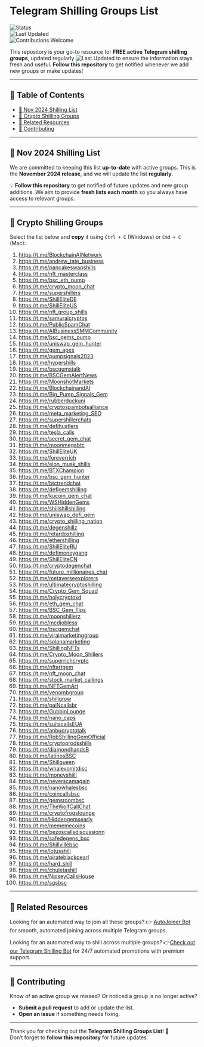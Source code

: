 # Telegram Shilling Groups List

![Status](https://img.shields.io/badge/status-active-brightgreen)  
![Last Updated](https://img.shields.io/badge/last--updated-November%2003,%202024-blue)  
![Contributions Welcome](https://img.shields.io/badge/contributions-welcome-orange)   

This repository is your go-to resource for **FREE active Telegram shilling groups**, updated regularly ![Last Updated](https://img.shields.io/badge/last--updated-October%2026,%202024-blue)   to ensure the information stays fresh and useful. **Follow this repository** to get notified whenever we add new groups or make updates!

---

## 📖 Table of Contents
- [📅 Nov 2024 Shilling List](#-nov-2024-shilling-list)
- [💬 Crypto Shilling Groups](#-crypto-shilling-groups)
- [🔗 Related Resources](#-related-resources)
- [🤝 Contributing](#-contributing)

---

## 📅 Nov 2024 Shilling List  
We are committed to keeping this list **up-to-date** with active groups. This is the **November 2024 release**, and we will update the list **regularly**.  

💡 **Follow this repository** to get notified of future updates and new group additions. We aim to provide **fresh lists each month** so you always have access to relevant groups.

---

## 💬 Crypto Shilling Groups  
Select the list below and **copy** it using `Ctrl + C` (Windows) or `Cmd + C` (Mac):

1. https://t.me/BlockchainAINetwork  
2. https://t.me/andrew_tate_business  
3. https://t.me/pancakeswapshills  
4. https://t.me/nft_masterclass  
5. https://t.me/bsc_eth_pump  
6. https://t.me/crypto_moon_chat  
7. https://t.me/supershillers  
8. https://t.me/ShillEliteDE  
9. https://t.me/ShillEliteUS  
10. https://t.me/nft_group_shills  
11. https://t.me/samuraicryptos  
12. https://t.me/PublicSpamChat  
13. https://t.me/AIBusinessSMMCommunity  
14. https://t.me/bsc_gems_pump  
15. https://t.me/uniswap_gem_hunter  
16. https://t.me/gem_apes  
17. https://t.me/pumpsignals2023  
18. https://t.me/hypershills  
19. https://t.me/bscgemstalk  
20. https://t.me/BSCGemAlertNews  
21. https://t.me/MoonshotMarkets  
22. https://t.me/BlockchainandAI  
23. https://t.me/Big_Pump_Signals_Gem  
24. https://t.me/rubberduckuni  
25. https://t.me/cryptospambotsalliance  
26. https://t.me/meta_marketing_SEO  
27. https://t.me/supershillerchats  
28. https://t.me/defihustlers  
29. https://t.me/tesla_calls  
30. https://t.me/secret_gem_chat  
31. https://t.me/moonmegabtc  
32. https://t.me/ShillEliteUK  
33. https://t.me/foreverrich  
34. https://t.me/elon_musk_shills  
35. https://t.me/BTXChampion  
36. https://t.me/bsc_gem_hunter  
37. https://t.me/btctrendchat  
38. https://t.me/defigemshilling  
39. https://t.me/kucoin_gem_chat  
40. https://t.me/WSHiddenGems  
41. https://t.me/shillshillshilling  
42. https://t.me/uniswap_defi_gem  
43. https://t.me/crypto_shilling_nation  
44. https://t.me/degenshillz  
45. https://t.me/retardoshilling  
46. https://t.me/ethershilling  
47. https://t.me/ShillEliteRU  
48. https://t.me/defimoneygang  
49. https://t.me/ShillEliteCN  
50. https://t.me/cryptodegenchat  
51. https://t.me/future_millionaires_chat  
52. https://t.me/metaverseexplorers  
53. https://t.me/ultimatecryptoshilling  
54. https://t.me/Crypto_Gem_Squad  
55. https://t.me/holycryptoxd  
56. https://t.me/eth_gem_chat  
57. https://t.me/BSC_Gem_Tips  
58. https://t.me/moonshillerz  
59. https://t.me/mcdjobless  
60. https://t.me/bscgemchat  
61. https://t.me/viralmarketinggroup  
62. https://t.me/solanamarketing  
63. https://t.me/ShillingNFTs  
64. https://t.me/Crypto_Moon_Shillers  
65. https://t.me/superrichcrypto  
66. https://t.me/nftartgem  
67. https://t.me/nft_moon_chat  
68. https://t.me/stock_market_callings  
69. https://t.me/NFTGemArt  
70. https://t.me/venombgroup  
71. https://t.me/shillgrow  
72. https://t.me/paiNcallsbr  
73. https://t.me/GubbinLounge  
74. https://t.me/nano_caps  
75. https://t.me/suitscallsEUA  
76. https://t.me/anbucryptotalk  
77. https://t.me/RobShillingGemOfficial  
78. https://t.me/cryptoprodsshills  
79. https://t.me/diamondhandsB  
80. https://t.me/latinosBSC  
81. https://t.me/Shillqueen  
82. https://t.me/whalevomitdisc  
83. https://t.me/moneyshiill  
84. https://t.me/neverscamagain  
85. https://t.me/nanowhalesbsc  
86. https://t.me/coincallsbsc  
87. https://t.me/gemsroombsc  
88. https://t.me/TheWolfCallChat  
89. https://t.me/cryptofrogslounge  
90. https://t.me/Hiddengemsearly  
91. https://t.me/mememecoins  
92. https://t.me/bezoscallsdiscussionn  
93. https://t.me/safedegens_bsc  
94. https://t.me/Shillvillebsc  
95. https://t.me/lotusshill  
96. https://t.me/pirateblackpearl  
97. https://t.me/hard_shill  
98. https://t.me/chuletashill  
99. https://t.me/NipseyCallsHouse  
100. https://t.me/sgsbsc  

---

## 🔗 Related Resources  
Looking for an automated way to join all these groups?
👉 [AutoJoiner Bot](https://qqshill.com/telegram-groups-autojoiner) for smooth, automated joining across multiple Telegram groups.

Looking for an automated way to shill across multiple groups?
👉[Check out our Telegram Shilling Bot](https://github.com/QQSHILL/telegram-shilling-bot-2024) for 24/7 automated promotions with premium support.

---

## 🤝 Contributing  
Know of an active group we missed? Or noticed a group is no longer active?  
- **Submit a pull request** to add or update the list.
- **Open an issue** if something needs fixing.

---

Thank you for checking out the **Telegram Shilling Groups List**! 🚀  
Don’t forget to **follow this repository** for future updates.
